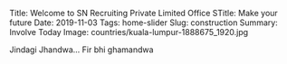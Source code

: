 Title: Welcome to SN Recruiting Private Limited Office
STitle: Make your future
Date: 2019-11-03
Tags: home-slider
Slug: construction
Summary: Involve Today
Image: countries/kuala-lumpur-1888675_1920.jpg

Jindagi Jhandwa... Fir bhi ghamandwa
